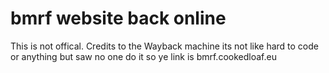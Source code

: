 # bmrf website back online


This is not offical.
Credits to the Wayback machine
its not like hard to code or anything but saw no one do it so ye
link is bmrf.cookedloaf.eu
